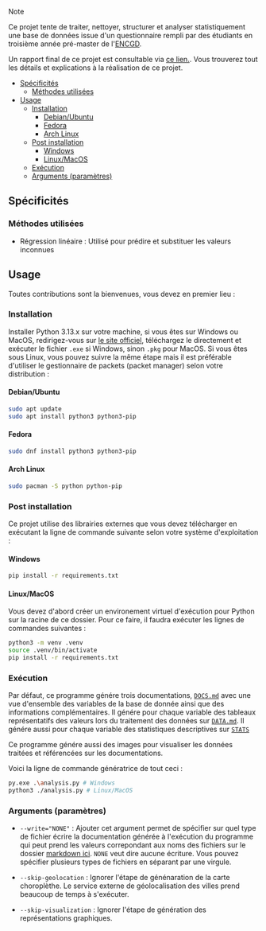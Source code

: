 > [!NOTE]
> Ce projet tente de traiter, nettoyer, structurer et analyser statistiquement une base de données issue d'un questionnaire rempli par des étudiants en troisième année pré-master de l'[ENCGD](https://encgd.uiz.ac.ma/).

Un rapport final de ce projet est consultable via [ce lien.](https://walid-projects.notion.site/Projet-ADD-1a529a68f59c805a9e5fcb06292dff3e). Vous trouverez tout les détails et explications à la réalisation de ce projet.

- [Spécificités](#spécificités)
  - [Méthodes utilisées](#méthodes-utilisées)
- [Usage](#usage)
  - [Installation](#installation)
    - [Debian/Ubuntu](#debianubuntu)
    - [Fedora](#fedora)
    - [Arch Linux](#arch-linux)
  - [Post installation](#post-installation)
    - [Windows](#windows)
    - [Linux/MacOS](#linuxmacos)
  - [Exécution](#exécution)
  - [Arguments (paramètres)](#arguments-paramètres)

## Spécificités

### Méthodes utilisées

- Régression linéaire : Utilisé pour prédire et substituer les valeurs inconnues 

## Usage

Toutes contributions sont la bienvenues, vous devez en premier lieu :

### Installation

Installer Python 3.13.x sur votre machine, si vous êtes sur Windows ou MacOS, redirigez-vous sur [le site officiel](https://www.python.org/downloads), téléchargez le directement et exécuter le fichier `.exe` si Windows, sinon `.pkg` pour MacOS. Si vous êtes sous Linux, vous pouvez suivre la même étape mais il est préférable d'utiliser le gestionnaire de packets (packet manager) selon votre distribution :

#### Debian/Ubuntu

```bash
sudo apt update
sudo apt install python3 python3-pip
```

#### Fedora

```bash
sudo dnf install python3 python3-pip
```

#### Arch Linux

```bash
sudo pacman -S python python-pip
```

### Post installation

Ce projet utilise des librairies externes que vous devez télécharger en exécutant la ligne de commande suivante selon votre système d'exploitation :

#### Windows

```bash
pip install -r requirements.txt
```

#### Linux/MacOS

Vous devez d'abord créer un environement virtuel d'exécution pour Python sur la racine de ce dossier. Pour ce faire, il faudra exécuter les lignes de commandes suivantes :

```bash
python3 -m venv .venv
source .venv/bin/activate
pip install -r requirements.txt
```

### Exécution

Par défaut, ce programme génére trois documentations, [`DOCS.md`](./markdown/DOCS.md) avec une vue d'ensemble des variables de la base de donnée ainsi que des informations complémentaires. Il génére pour chaque variable des tableaux représentatifs des valeurs lors du traitement des données sur [`DATA.md`](./markdown/DATA.md). Il génére aussi pour chaque variable des statistiques descriptives sur [`STATS`](./markdown/STATS.md)

Ce programme génére aussi des images pour visualiser les données traitées et référencées sur les documentations.

Voici la ligne de commande génératrice de tout ceci :

```bash
py.exe .\analysis.py # Windows
python3 ./analysis.py # Linux/MacOS
```

### Arguments (paramètres)

- `--write="NONE"` : Ajouter cet argument permet de spécifier sur quel type de fichier écrire la documentation générée à l'exécution du programme qui peut prend les valeurs correpondant aux noms des fichiers sur le dossier [markdown ici](./markdown). `NONE` veut dire aucune écriture. Vous pouvez spécifier plusieurs types de fichiers en séparant par une virgule.

- `--skip-geolocation` : Ignorer l'étape de génénaration de la carte choroplèthe. Le service externe de géolocalisation des villes prend beaucoup de temps à s'exécuter.

- `--skip-visualization` : Ignorer l'étape de génération des représentations graphiques.
